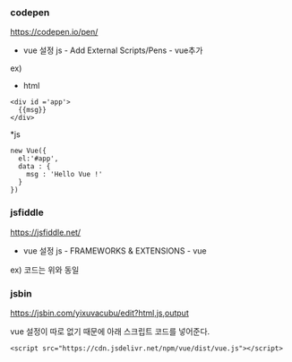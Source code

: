 ### codepen
   
https://codepen.io/pen/  
- vue 설정
js - Add External Scripts/Pens - vue추가
   
ex)
* html
```
<div id ='app'>
  {{msg}}
</div>
```
*js
```
new Vue({
  el:'#app',
  data : {
    msg : 'Hello Vue !'
  }
})
```
   
### jsfiddle
https://jsfiddle.net/  
- vue 설정
js - FRAMEWORKS & EXTENSIONS - vue  
   
ex)
코드는 위와 동일
   
### jsbin
https://jsbin.com/yixuvacubu/edit?html,js,output   
     
vue 설정이 따로 없기 때문에 아래 스크립트 코드를 넣어준다.    
```
<script src="https://cdn.jsdelivr.net/npm/vue/dist/vue.js"></script>   
```
